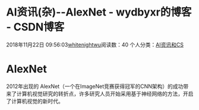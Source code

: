 # AI资讯(杂)--AlexNet - wydbyxr的博客 - CSDN博客
2018年11月22日 09:56:03[whitenightwu](https://me.csdn.net/wydbyxr)阅读数：40
个人分类：[AI资讯和CS](https://blog.csdn.net/wydbyxr/article/category/8396223)
# AlexNet
2012年出现的 AlexNet（一个在ImageNet竞赛获得冠军的CNN架构）的成功带来了计算机视觉研究的转折点，许多研究人员开始采用基于神经网络的方法，开启了计算机视觉的新时代。
